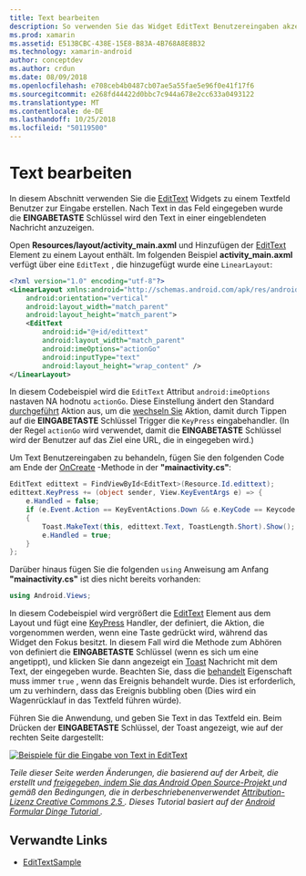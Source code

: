 ```yaml
---
title: Text bearbeiten
description: So verwenden Sie das Widget EditText Benutzereingaben akzeptieren.
ms.prod: xamarin
ms.assetid: E513BCBC-438E-15E8-B83A-4B768A8E8B32
ms.technology: xamarin-android
author: conceptdev
ms.author: crdun
ms.date: 08/09/2018
ms.openlocfilehash: e708ceb4b0487cb07ae5a55fae5e96f0e41f17f6
ms.sourcegitcommit: e268fd44422d0bbc7c944a678e2cc633a0493122
ms.translationtype: MT
ms.contentlocale: de-DE
ms.lasthandoff: 10/25/2018
ms.locfileid: "50119500"
---
```

# <a name="edit-text"></a>Text bearbeiten

In diesem Abschnitt verwenden Sie die [EditText](https://developer.xamarin.com/api/type/Android.Widget.EditText/) Widgets zu einem Textfeld Benutzer zur Eingabe erstellen. Nach Text in das Feld eingegeben wurde die **EINGABETASTE** Schlüssel wird den Text in einer eingeblendeten Nachricht anzuzeigen.

Open **Resources/layout/activity_main.axml** und Hinzufügen der [EditText](https://developer.xamarin.com/api/type/Android.Widget.EditText/) Element zu einem Layout enthält. Im folgenden Beispiel **activity_main.axml** verfügt über eine `EditText` , die hinzugefügt wurde eine `LinearLayout`:

```xml
<?xml version="1.0" encoding="utf-8"?>
<LinearLayout xmlns:android="http://schemas.android.com/apk/res/android"
    android:orientation="vertical"
    android:layout_width="match_parent"
    android:layout_height="match_parent">
    <EditText
        android:id="@+id/edittext"
        android:layout_width="match_parent"
        android:imeOptions="actionGo"
        android:inputType="text"
        android:layout_height="wrap_content" />
</LinearLayout>
```

In diesem Codebeispiel wird die `EditText` Attribut `android:imeOptions` nastaven NA hodnotu `actionGo`. Diese Einstellung ändert den Standard [durchgeführt](https://developer.android.com/reference/android/view/inputmethod/EditorInfo#IME_ACTION_DONE) Aktion aus, um die [wechseln Sie](https://developer.android.com/reference/android/view/inputmethod/EditorInfo#IME_ACTION_GO) Aktion, damit durch Tippen auf die **EINGABETASTE** Schlüssel Trigger die `KeyPress` eingabehandler.
(In der Regel `actionGo` wird verwendet, damit die **EINGABETASTE** Schlüssel wird der Benutzer auf das Ziel eine URL, die in eingegeben wird.)

Um Text Benutzereingaben zu behandeln, fügen Sie den folgenden Code am Ende der [OnCreate](https://developer.xamarin.com/api/member/Android.App.Activity.OnCreate/) -Methode in der **"mainactivity.cs"**:

```csharp
EditText edittext = FindViewById<EditText>(Resource.Id.edittext);
edittext.KeyPress += (object sender, View.KeyEventArgs e) => {
    e.Handled = false;
    if (e.Event.Action == KeyEventActions.Down && e.KeyCode == Keycode.Enter) 
    {
        Toast.MakeText(this, edittext.Text, ToastLength.Short).Show();
        e.Handled = true;
    }
};
```

Darüber hinaus fügen Sie die folgenden `using` Anweisung am Anfang **"mainactivity.cs"** ist dies nicht bereits vorhanden:

```csharp
using Android.Views;
```

In diesem Codebeispiel wird vergrößert die [EditText](https://developer.xamarin.com/api/type/Android.Widget.EditText/) Element aus dem Layout und fügt eine [KeyPress](https://developer.xamarin.com/api/event/Android.Views.View.KeyPress/) Handler, der definiert, die Aktion, die vorgenommen werden, wenn eine Taste gedrückt wird, während das Widget den Fokus besitzt. In diesem Fall wird die Methode zum Abhören von definiert die **EINGABETASTE** Schlüssel (wenn es sich um eine angetippt), und klicken Sie dann angezeigt ein [Toast](https://developer.xamarin.com/api/type/Android.Widget.Toast/) Nachricht mit dem Text, der eingegeben wurde. Beachten Sie, dass die [behandelt](https://developer.xamarin.com/api/property/Android.Views.View+KeyEventArgs.Handled/) Eigenschaft muss immer `true` , wenn das Ereignis behandelt wurde. Dies ist erforderlich, um zu verhindern, dass das Ereignis bubbling oben (Dies wird ein Wagenrücklauf in das Textfeld führen würde).

Führen Sie die Anwendung, und geben Sie Text in das Textfeld ein. Beim Drücken der **EINGABETASTE** Schlüssel, der Toast angezeigt, wie auf der rechten Seite dargestellt:

[![Beispiele für die Eingabe von Text in EditText](edit-text-images/edit-text-sml.png)](edit-text-images/edit-text.png#lightbox)

*Teile dieser Seite werden Änderungen, die basierend auf der Arbeit, die erstellt und* [ *freigegeben, indem Sie das Android Open Source-Projekt* ](http://code.google.com/policies.html) *und gemäß den Bedingungen, die in derbeschriebenenverwendet* [ *Attribution-Lizenz Creative Commons 2.5* ](http://creativecommons.org/licenses/by/2.5/) *. Dieses Tutorial basiert auf der* [ *Android Formular Dinge Tutorial* ](http://developer.android.com/resources/tutorials/views/hello-formstuff.html) *.*


## <a name="related-links"></a>Verwandte Links

- [EditTextSample](https://developer.xamarin.com/samples/monodroid/UserInterface/EditTextSample/)
